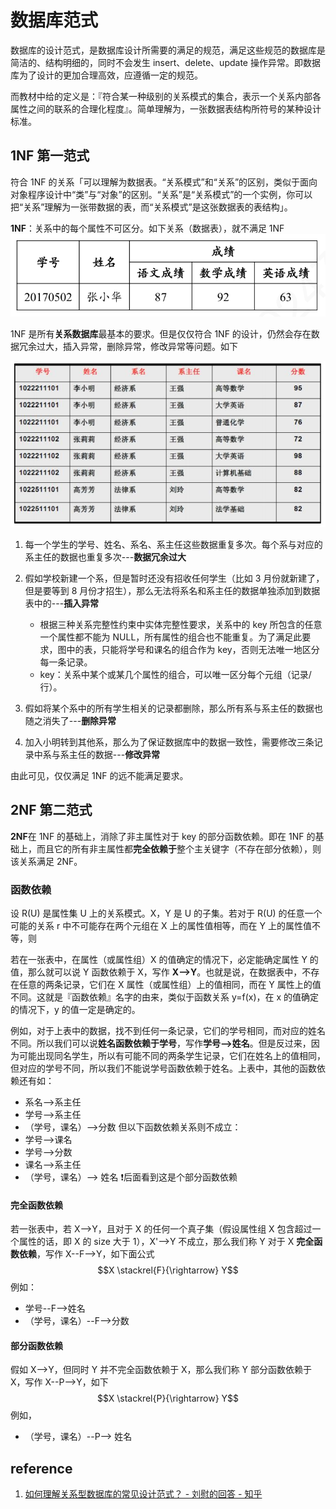 # 数据库范式

数据库的设计范式，是数据库设计所需要的满足的规范，满足这些规范的数据库是简洁的、结构明细的，同时不会发生 insert、delete、update 操作异常。即数据库为了设计的更加合理高效，应遵循一定的规范。

而教材中给的定义是：『符合某一种级别的关系模式的集合，表示一个关系内部各属性之间的联系的合理化程度』。简单理解为，一张数据表结构所符号的某种设计标准。

## 1NF 第一范式

符合 1NF 的关系「可以理解为数据表。“关系模式”和“关系”的区别，类似于面向对象程序设计中“类”与“对象”的区别。“关系”是“关系模式”的一个实例，你可以把“关系”理解为一张带数据的表，而“关系模式”是这张数据表的表结构」。

**1NF**：关系中的每个属性不可区分。如下关系（数据表），就不满足 1NF
![](image/1NF.png)

1NF 是所有**关系数据库**最基本的要求。但是仅仅符合 1NF 的设计，仍然会存在数据冗余过大，插入异常，删除异常，修改异常等问题。如下

![](image/1NF_EXAMPLE.jpg)

1. 每一个学生的学号、姓名、系名、系主任这些数据重复多次。每个系与对应的系主任的数据也重复多次---**数据冗余过大**

2. 假如学校新建一个系，但是暂时还没有招收任何学生（比如 3 月份就新建了，但是要等到 8 月份才招生），那么无法将系名和系主任的数据单独添加到数据表中的---**插入异常**
    - 根据三种关系完整性约束中实体完整性要求，关系中的 key 所包含的任意一个属性都不能为 NULL，所有属性的组合也不能重复。为了满足此要求，图中的表，只能将学号和课名的组合作为 key，否则无法唯一地区分每一条记录。
    - key：关系中某个或某几个属性的组合，可以唯一区分每个元组（记录/行）。

3. 假如将某个系中的所有学生相关的记录都删除，那么所有系与系主任的数据也随之消失了---**删除异常**

4. 加入小明转到其他系，那么为了保证数据库中的数据一致性，需要修改三条记录中系与系主任的数据---**修改异常**

由此可见，仅仅满足 1NF 的远不能满足要求。

## 2NF 第二范式

**2NF**在 1NF 的基础上，消除了非主属性对于 key 的部分函数依赖。即在 1NF 的基础上，而且它的所有非主属性都**完全依赖于**整个主关键字（不存在部分依赖），则该关系满足 2NF。

### 函数依赖

设 R(U) 是属性集 U 上的关系模式。X，Y 是 U 的子集。若对于 R(U) 的任意一个可能的关系 r 中不可能存在两个元组在 X 上的属性值相等，而在 Y 上的属性值不等，则

若在一张表中，在属性（或属性组）X 的值确定的情况下，必定能确定属性 Y 的值，那么就可以说 Y 函数依赖于 X，写作 **X-->Y**。也就是说，在数据表中，不存在任意的两条记录，它们在 X 属性（或属性组）上的值相同，而在 Y 属性上的值不同。这就是『函数依赖』名字的由来，类似于函数关系 y=f(x)，在 x 的值确定的情况下，y 的值一定是确定的。

例如，对于上表中的数据，找不到任何一条记录，它们的学号相同，而对应的姓名不同。所以我们可以说**姓名函数依赖于学号**，写作**学号-->姓名**。但是反过来，因为可能出现同名学生，所以有可能不同的两条学生记录，它们在姓名上的值相同，但对应的学号不同，所以我们不能说学号函数依赖于姓名。上表中，其他的函数依赖还有如：
- 系名-->系主任
- 学号-->系主任
- （学号，课名）-->分数
但以下函数依赖关系则不成立：
- 学号-->课名
- 学号-->分数
- 课名-->系主任
- （学号，课名）--> 姓名 :exclamation:后面看到这是个部分函数依赖
#### 完全函数依赖

若一张表中，若 X-->Y，且对于 X 的任何一个真子集（假设属性组 X 包含超过一个属性的话，即 X 的 size 大于 1），X'-->Y 不成立，那么我们称 Y 对于 X **完全函数依赖**，写作 X--F-->Y，如下面公式
$$X \stackrel{F}{\rightarrow} Y$$
例如：
- 学号--F-->姓名
- （学号，课名）--F-->分数

#### 部分函数依赖

假如 X-->Y，但同时 Y 并不完全函数依赖于 X，那么我们称 Y 部分函数依赖于 X，写作 X--P-->Y，如下
$$X \stackrel{P}{\rightarrow} Y$$
例如，
- （学号，课名）--P--> 姓名

## reference

1. [如何理解关系型数据库的常见设计范式？ - 刘慰的回答 - 知乎](https://www.zhihu.com/question/24696366/answer/29189700)
